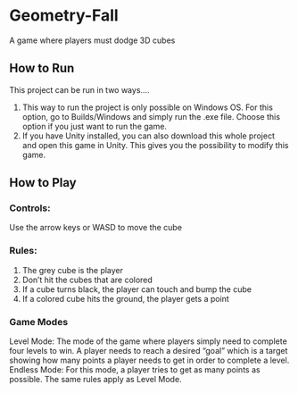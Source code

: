 # Geometry-Fall
A game where players must dodge 3D cubes

## How to Run
This project can be run in two ways….
1)	This way to run the project is only possible on Windows OS. For this option, go to Builds/Windows and simply run the .exe file. Choose this option if you just want to run the game.
2)	If you have Unity installed, you can also download this whole project and open this game in Unity. This gives you the possibility to modify this game.


## How to Play

### Controls:
Use the arrow keys or WASD to move the cube

### Rules:
1)	The grey cube is the player 
2)	Don’t hit the cubes that are colored
3)	If a cube turns black, the player can touch and bump the cube
4)	If a colored cube hits the ground, the player gets a point

### Game Modes
Level Mode:
The mode of the game where players simply need to complete four levels to win. A player needs to reach a desired “goal” which is a target showing how many points a player needs to get in order to complete a level.
Endless Mode:
For this mode, a player tries to get as many points as possible. The same rules apply as Level Mode.

